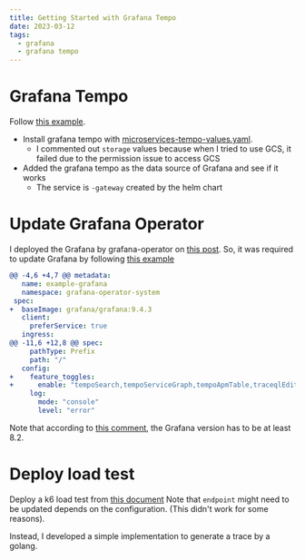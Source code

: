 ```yaml
---
title: Getting Started with Grafana Tempo
date: 2023-03-12
tags:
  - grafana
  - grafana tempo
---
```


# Grafana Tempo
Follow [this example](https://grafana.com/docs/tempo/latest/getting-started/example-demo-app/#helm).

- Install grafana tempo with [microservices-tempo-values.yaml](https://github.com/grafana/tempo/blob/main/example/helm/microservices-tempo-values.yaml).
    - I commented out `storage` values because when I tried to use GCS, it failed due to the permission issue to access GCS
- Added the grafana tempo as the data source of Grafana and see if it works
    - The service is `-gateway` created by the helm chart

# Update Grafana Operator

I deployed the Grafana by grafana-operator on [this post](/2023/02/27/set-up-grafana-operator/).
So, it was required to update Grafana by following [this example](https://github.com/grafana-operator/grafana-operator/blob/a33ef1d58c85196c7cae7158e9c796c4df9da084/deploy/examples/datasources/Tempo.yaml#L4)

```yml
@@ -4,6 +4,7 @@ metadata:
   name: example-grafana
   namespace: grafana-operator-system
 spec:
+  baseImage: grafana/grafana:9.4.3
   client:
     preferService: true
   ingress:
@@ -11,6 +12,8 @@ spec:
     pathType: Prefix
     path: "/"
   config:
+    feature_toggles:
+      enable: "tempoSearch,tempoServiceGraph,tempoApmTable,traceqlEditor"
     log:
       mode: "console"
       level: "error"
```

Note that according to [this comment](https://github.com/grafana/helm-charts/issues/813#issuecomment-967048718), the Grafana version has to be at least 8.2.


# Deploy load test

Deploy a k6 load test from [this document](https://github.com/grafana/tempo/tree/main/example/helm)
Note that `endpoint` might need to be updated depends on the configuration.
(This didn't work for some reasons).

Instead, I developed a simple implementation to generate a trace by a golang.

